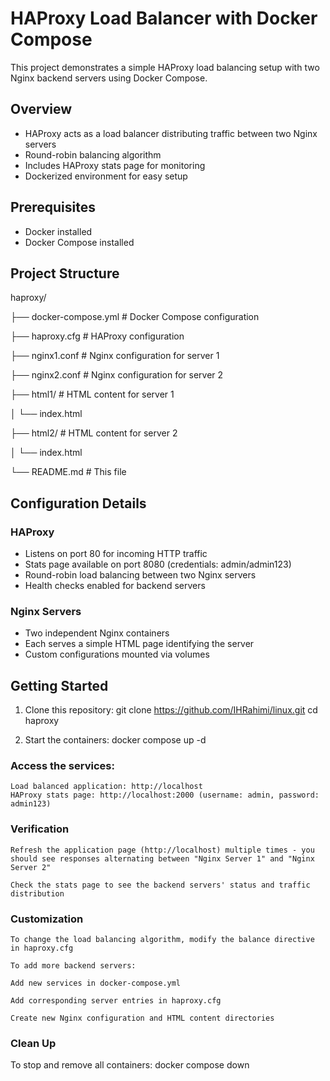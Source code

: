 # HAProxy Load Balancer with Docker Compose
 
This project demonstrates a simple HAProxy load balancing setup with two Nginx backend servers using Docker Compose.

## Overview

- HAProxy acts as a load balancer distributing traffic between two Nginx servers
- Round-robin balancing algorithm
- Includes HAProxy stats page for monitoring
- Dockerized environment for easy setup

## Prerequisites

- Docker installed
- Docker Compose installed

## Project Structure
haproxy/

├── docker-compose.yml # Docker Compose configuration

├── haproxy.cfg # HAProxy configuration

├── nginx1.conf # Nginx configuration for server 1

├── nginx2.conf # Nginx configuration for server 2

├── html1/ # HTML content for server 1

│ └── index.html

├── html2/ # HTML content for server 2

│ └── index.html

└── README.md # This file


## Configuration Details

### HAProxy
- Listens on port 80 for incoming HTTP traffic
- Stats page available on port 8080 (credentials: admin/admin123)
- Round-robin load balancing between two Nginx servers
- Health checks enabled for backend servers

### Nginx Servers
- Two independent Nginx containers
- Each serves a simple HTML page identifying the server
- Custom configurations mounted via volumes

## Getting Started

1. Clone this repository:
   git clone https://github.com/IHRahimi/linux.git
   cd haproxy

2. Start the containers:
    docker compose up -d

### Access the services:
    
    Load balanced application: http://localhost
    HAProxy stats page: http://localhost:2000 (username: admin, password: admin123)


### Verification
    Refresh the application page (http://localhost) multiple times - you should see responses alternating between "Nginx Server 1" and "Nginx Server 2"
    
    Check the stats page to see the backend servers' status and traffic distribution

### Customization
    To change the load balancing algorithm, modify the balance directive in haproxy.cfg
    
    To add more backend servers:
    
    Add new services in docker-compose.yml
    
    Add corresponding server entries in haproxy.cfg
    
    Create new Nginx configuration and HTML content directories

### Clean Up
To stop and remove all containers:
    docker compose down
